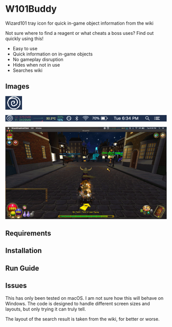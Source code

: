 # W101Buddy
Wizard101 tray icon for quick in-game object information from the wiki

Not sure where to find a reagent or what cheats a boss uses? Find out quickly using this!

- Easy to use
- Quick information on in-game objects
- No gameplay disruption 
- Hides when not in use
- Searches wiki

## Images

![Icon](/images/icon.png)

![Toolbar](/images/toolbar.png)

![Example](/images/ingame.gif)

## Requirements

## Installation

## Run Guide

## Issues
This has only been tested on macOS. I am not sure how this will behave on Windows. The code is designed to handle different screen sizes and layouts, but only trying it can truly tell.

The layout of the search result is taken from the wiki, for better or worse.

